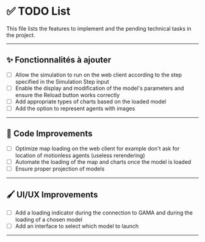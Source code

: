 # ✅ TODO List

This file lists the features to implement and the pending technical tasks in the project.

---

## ✨ Fonctionnalités à ajouter

- [ ] Allow the simulation to run on the web client according to the step specified in the Simulation Step input
- [ ] Enable the display and modification of the model's parameters and ensure the Reload button works correctly
- [ ] Add appropriate types of charts based on the loaded model
- [ ] Add the option to represent agents with images

---

## 🧼 Code Improvements

- [ ] Optimize map loading on the web client for example don't ask for location of motionless agents (useless rerendering)
- [ ] Automate the loading of the map and charts once the model is loaded
- [ ] Ensure proper projection of models

---

## 🖌️ UI/UX Improvements

- [ ] Add a loading indicator during the connection to GAMA and during the loading of a chosen model
- [ ] Add an interface to select which model to launch

---
